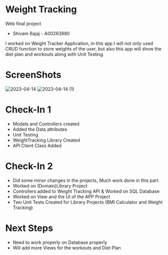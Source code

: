 # Weight Tracking               
Web final project

* Shivam Bajaj  -   A00263880
 
I worked on Weight Tracker Application, in this app I will not only used CRUD function to store weights of the user, but also this app will show the diet plan and workouts along with Unit Testing.

# ScreenShots

![2023-04-14](https://user-images.githubusercontent.com/113265259/232180572-0af03f66-f109-40b7-897d-de030df49d27.png)
![2023-04-14 (1)](https://user-images.githubusercontent.com/113265259/232180576-1f73a51a-2b40-487b-ae00-f27d1547e60d.png)

# Check-In 1
* Models and Controllers created
* Added the Data attributes
* Unit Testing
* WeightTracking Library Created
* API Client Class Added

# Check-In 2
* Did some minor changes in the projects, Much work done in this part.
* Worked on (Domain)Library Project
* Controllers added to Weight Tracking API & Worked on SQL Database
* Worked on View and the UI of the APP Project
* Two Unit Tests Created for Library Projects (BMI Calculator and Weight Tracking)

# Next Steps
* Need to work properly on Database properly
* Will add more Views for the workouts and Diet Plan
